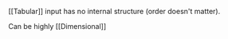 [[Tabular]] input has no internal structure (order doesn't matter).

Can be highly [[Dimensional]]

